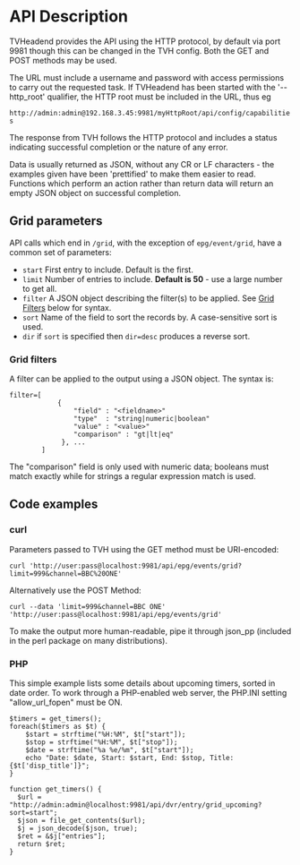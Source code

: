 # API Description
TVHeadend provides the API using the HTTP protocol, by default via port 9981 though this can be changed in the TVH config. Both the GET and POST methods may be used.

The URL must include a username and password with access permissions to carry out the requested task. If TVHeadend has been started with the '--http_root' qualifier, the HTTP root must be included in the URL, thus eg

`http://admin:admin@192.168.3.45:9981/myHttpRoot/api/config/capabilities`

The response from TVH follows the HTTP protocol and includes a status indicating successful completion or the nature of any error.

Data is usually returned as JSON, without any CR or LF characters - the examples given have been 'prettified' to make them easier to read. Functions which perform an action rather than return data will return an empty JSON object on successful completion.

## Grid parameters
API calls which end in `/grid`, with the exception of `epg/event/grid`, have a common set of parameters:
- `start` First entry to include. Default is the first.
- `limit` Number of entries to include. **Default is 50** - use a large number to get all.
- `filter` A JSON object describing the filter(s) to be applied. See [Grid Filters](Description.md#grid-filters) below for syntax.
- `sort` Name of the field to sort the records by. A case-sensitive sort is used.
- `dir` if `sort` is specified then `dir=desc` produces a reverse sort.
### Grid filters
A filter can be applied to the output using a JSON object. The syntax is:
```
filter=[
            {
                "field" : "<fieldname>"
                "type"  : "string|numeric|boolean"
                "value" : "<value>"
                "comparison" : "gt|lt|eq"
             }, ...
        ]
```
The "comparison" field is only used with numeric data; booleans must match exactly while for strings a regular expression match is used.
## Code examples
### curl
Parameters passed to TVH using the GET method must be URI-encoded:

`curl 'http://user:pass@localhost:9981/api/epg/events/grid?limit=999&channel=BBC%20ONE'`

Alternatively use the POST Method:

`curl --data 'limit=999&channel=BBC ONE' 'http://user:pass@localhost:9981/api/epg/events/grid'`

To make the output more human-readable, pipe it through json_pp (included in the perl package on many distributions).
### PHP
This simple example lists some details about upcoming timers, sorted in date order. To work through a PHP-enabled web server, the PHP.INI setting "allow_url_fopen" must be ON.
```
$timers = get_timers();
foreach($timers as $t) {
    $start = strftime("%H:%M", $t["start"]);
    $stop = strftime("%H:%M", $t["stop"]);
    $date = strftime("%a %e/%m", $t["start"]);
    echo "Date: $date, Start: $start, End: $stop, Title: {$t['disp_title']}";
}

function get_timers() {
  $url = "http://admin:admin@localhost:9981/api/dvr/entry/grid_upcoming?sort=start";
  $json = file_get_contents($url);
  $j = json_decode($json, true);
  $ret = &$j["entries"];
  return $ret;
}
```
